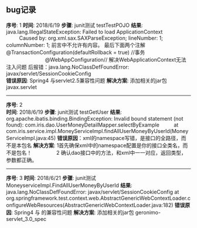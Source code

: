 bug记录
-----
**序号**: 1 
**时间**: 2018/6/19
**步骤**: junit测试 testTestPOJO
**结果**: java.lang.IllegalStateException: Failed to load ApplicationContext
&nbsp;&nbsp;&nbsp;&nbsp;&nbsp;&nbsp;&nbsp;&nbsp;&nbsp;Caused by: org.xml.sax.SAXParseException; lineNumber: 1; columnNumber: 1; 前言中不允许有内容。
最后下面两个注解  @TransactionConfiguration(defaultRollback = true) //事务
&nbsp;&nbsp;&nbsp;&nbsp;&nbsp;&nbsp;&nbsp;&nbsp;&nbsp;&nbsp;&nbsp;&nbsp;&nbsp;&nbsp;&nbsp;&nbsp;&nbsp;&nbsp;&nbsp;&nbsp;&nbsp;&nbsp;&nbsp;&nbsp;&nbsp;&nbsp;&nbsp;@WebAppConfiguration// 解决WebApplicationContext无法注入问题
    后报错：java.lang.NoClassDefFoundError: javax/servlet/SessionCookieConfig    
**错误原因**: Spring4 与servlet2.5兼容性问题
**解决方案**: 添加相关的jar包 javax.servlet
** *************************************************************************************************************************** ** ***************************************************************************************************************************
**序号**: 2   
**时间**: 2018/6/19
**步骤**: junit测试 testGetUser
**结果**: org.apache.ibatis.binding.BindingException: Invalid bound statement (not found): com.iris.dao.UserMoneyDetailMapper.selectByExample
&nbsp;&nbsp;&nbsp;&nbsp;&nbsp;&nbsp;&nbsp;&nbsp;&nbsp;at com.iris.service.impl.MoneyServiceImpl.findAllUserMoneyByUserId(MoneyServiceImpl.java:45)
**错误原因**：xml的namespace写错，是接口的全路径，而不是本包名
**解决方案**: 1首先确保xml中的namespace配置是你的接口全类名，而不是包名！<mapper namespace="com.iris.dao.UserMoneyDetailMapper">
&nbsp;&nbsp;&nbsp;&nbsp;&nbsp;&nbsp;&nbsp;&nbsp;&nbsp;&nbsp;&nbsp;&nbsp;&nbsp;&nbsp;&nbsp;&nbsp;2 确认dao接口中的方法，和xml中一一对应，返回类型，参数都正确。
** *************************************************************************************************************************** ** ***************************************************************************************************************************    
**序号**: 3 
**时间**: 2018/6/21
**步骤**: junit测试 MoneyserviceImpl.FindAllUserMoneyByUserId
**结果**: java.lang.NoClassDefFoundError: javax/servlet/SessionCookieConfig
           at org.springframework.test.context.web.AbstractGenericWebContextLoader.configureWebResources(AbstractGenericWebContextLoader.java:182) 
**错误原因**: Spring4 与 的兼容性问题
**解决方案**: 添加相关的jar包 geronimo-servlet_3.0_spec